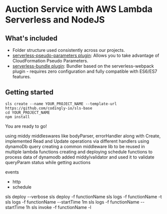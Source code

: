 # Auction Service with AWS Lambda Serverless and NodeJS

## What's included
* Folder structure used consistently across our projects.
* [serverless-pseudo-parameters plugin](https://www.npmjs.com/package/serverless-pseudo-parameters): Allows you to take advantage of CloudFormation Pseudo Parameters.
* [serverless-bundle plugin](https://www.npmjs.com/package/serverless-pseudo-parameters): Bundler based on the serverless-webpack plugin - requires zero configuration and fully compatible with ES6/ES7 features.

## Getting started
```
sls create --name YOUR_PROJECT_NAME --template-url https://github.com/codingly-io/sls-base
cd YOUR_PROJECT_NAME
npm install
```

You are ready to go!

using middy middleswares like bodyParser, errorHandler
along with Create, implemented Read and Update operations via different handlers using dynamoDb query
creating a common middleware lib to be reused in multiple lambda functions
creating and deploying schedule functions to process data of dynamodb
added middy/validator and used it to validate queryParam status while getting auctions

events
  - http
  - schedule

sls deploy --verbose
sls deploy -f functionName
sls logs -f functionName -t
sls logs -f functionName --startTime 1m
sls logs -f functionName --startTime 1h
sls invoke -f functionName -l